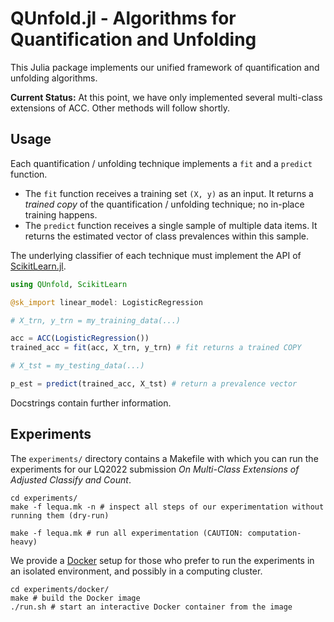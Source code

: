 
# QUnfold.jl - Algorithms for Quantification and Unfolding

This Julia package implements our unified framework of quantification and unfolding algorithms.

**Current Status:** At this point, we have only implemented several multi-class extensions of ACC. Other methods will follow shortly.


## Usage

Each quantification / unfolding technique implements a `fit` and a `predict` function.

- The `fit` function receives a training set `(X, y)` as an input. It returns a *trained copy* of the quantification / unfolding technique; no in-place training happens.
- The `predict` function receives a single sample of multiple data items. It returns the estimated vector of class prevalences within this sample.

The underlying classifier of each technique must implement the API of [ScikitLearn.jl](https://github.com/cstjean/ScikitLearn.jl/).

```julia
using QUnfold, ScikitLearn

@sk_import linear_model: LogisticRegression

# X_trn, y_trn = my_training_data(...)

acc = ACC(LogisticRegression())
trained_acc = fit(acc, X_trn, y_trn) # fit returns a trained COPY

# X_tst = my_testing_data(...)

p_est = predict(trained_acc, X_tst) # return a prevalence vector
```

Docstrings contain further information.


## Experiments

The `experiments/` directory contains a Makefile with which you can run the experiments for our LQ2022 submission *On Multi-Class Extensions of Adjusted Classify and Count*.

```
cd experiments/
make -f lequa.mk -n # inspect all steps of our experimentation without running them (dry-run)

make -f lequa.mk # run all experimentation (CAUTION: computation-heavy)
```

We provide a [Docker](https://docs.docker.com/) setup for those who prefer to run the experiments in an isolated environment, and possibly in a computing cluster.

```
cd experiments/docker/
make # build the Docker image
./run.sh # start an interactive Docker container from the image
```
